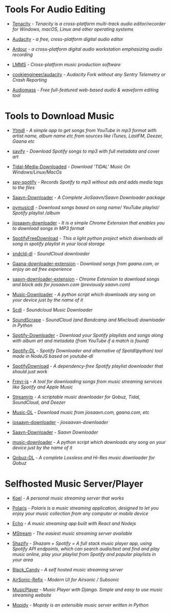 # Tools For Audio Editing

* [Tenacity](https://github.com/tenacityteam/tenacity) - *Tenacity is a cross-platform multi-track audio editor/recorder for Windows, macOS, Linux and other operating systems*

* [Audacity](https://github.com/audacity/audacity) - *a free, cross-platform digital audio editor*

* [Ardour](http://ardour.org/) - *a cross-platform digital audio workstation emphasizing audio recording*

* [LMMS](https://github.com/LMMS/lmms) - *Cross-platform music production software*

* [cookiengineer/audacity](https://github.com/cookiengineer/audacity) - *Audacity Fork without any Sentry Telemetry or Crash Reporting*

* [Audiomass](https://github.com/pkalogiros/audiomass) - *Free full-featured web-based audio & waveform editing tool*

# Tools to Download Music

* [Ytmdl](https://github.com/deepjyoti30/ytmdl) - *A simple app to get songs from YouTube in mp3 format with artist name, album name etc from sources like iTunes, LastFM, Deezer, Gaana etc*

* [savify](https://github.com/LaurenceRawlings/savify) - *Download Spotify songs to mp3 with full metadata and cover art*

* [Tidal-Media-Downloaded](https://github.com/yaronzz/Tidal-Media-Downloader/) - *Download 'TIDAL' Music On Windows/Linux/MacOs*

* [spy-spotify](https://github.com/jwallet/spy-spotify) - *Records Spotify to mp3 without ads and adds media tags to the files*

* [Saavn-Downloader](https://github.com/amol-17/Saavn-Downloader) - *A Complete JioSaavn/Saavn Downloader package*

* [pymusicdl](https://github.com/insaiyancvk/pymusicdl) - *Download songs based on song name/ YouTube playlist/ Spotify playlist /album*

* [jiosaavn-downloader](https://github.com/GrayGalaxy/jiosaavn-downloader) - *It is a simple Chrome Extension that enables you to download songs in MP3 format*

* [SpotifyFreeDownload](https://github.com/ShahinSha-dot/SpotifyFreeDownload) - *This a light python project which downloads all song in spotify playlist in your local storage*

* [sndcld-dl](https://github.com/Sweets/sndcld-dl) - *SoundCloud downloader*

* [Gaana-downloader-extension](https://github.com/cachecleanerjeet/gaana-downloader-extension) - *Download songs from gaana.com, or enjoy an ad free experience*

* [saavn-downloader-extension](https://github.com/naqushab/saavn-downloader-extension) - *Chrome Extension to download songs and block ads for jiosaavn.com (previously saavn.com)*

* [Music-Downloader](https://github.com/Dayhawk007/music-downloader) - *A python script which downloads any song on your device just by the name of it*

* [Scdl](https://github.com/flyingrub/scdl) - *Soundcloud Music Downloader*

* [SoundScrape](https://github.com/Miserlou/SoundScrape) - *SoundCloud (and Bandcamp and Mixcloud) downloader in Python*

* [Spotify-Downloader](https://github.com/spotDL/spotify-downloader) - *Download your Spotify playlists and songs along with album art and metadata (from YouTube if a match is found)*

* [Spotify-DL](https://github.com/SwapnilSoni1999/spotify-dl) - *Spotify Downloader and alternative of Spotdl(python) tool made in NodeJS based on youtube-dl*

* [SpotifyDownload](https://github.com/schollz/spotifydownload) - *A dependency-free Spotify playlist downloader that should just work*

* [Freyr-js](https://github.com/miraclx/freyr-js) - *A tool for downloading songs from music streaming services like Spotify and Apple Music*

* [Streamrip](https://github.com/nathom/streamrip) - *A scriptable music downloader for Qobuz, Tidal, SoundCloud, and Deezer*

* [Music-DL](https://github.com/vishaltelangre/music-dl) - *Download music from jiosaavn.com, gaana.com, etc*

* [iosaavn-downloader](https://github.com/kx3ez1/jiosaavn-downloader) - *jiosaavan-downloader*

* [Saavn-Downloader](https://github.com/prabaprakash/Saavn-Downloader) - *Saavn Downloader*

* [music-downloader](https://github.com/Dayhawk0z07/music-downloader) - *A python script which downloads any song on your device just by the name of it*

* [Qobuz-DL](https://github.com/vitiko98/qobuz-dl) - *A complete Lossless and Hi-Res music downloader for Qobuz*

# Selfhosted Music Server/Player

* [Koel](https://github.com/koel/koel) - *A personal music streaming server that works*

* [Polaris](https://github.com/agersant/polaris) - *Polaris is a music streaming application, designed to let you enjoy your music collection from any computer or mobile device*

* [Echo](https://github.com/anhthii/Echo) - *A music streaming app built with React and Nodejs*

* [MStream](https://github.com/IrosTheBeggar/mStream) - *The easiest music streaming server available*

* [Shazify](https://github.com/orifmilod/Shazify) - *Shazam + Spotify = A full stack music player app, using Spotify API endpoints, which can search audio/text and find and play music online, play your playlist from Spotify and popular playlists in your area*

* [Black_Candy](https://github.com/aidewoode/black_candy) - *A self hosted music streaming server*

* [AirSonic-Refix](https://github.com/tamland/airsonic-refix) - *Modern UI for Airsonic / Subsonic*

* [MusicPlayer](https://github.com/rajaprerak/MusicPlayer) - *Music Player with Django. Simple and easy to use music streaming website*

* [Mopidy](https://github.com/mopidy) - *Mopidy is an extensible music server written in Python*
